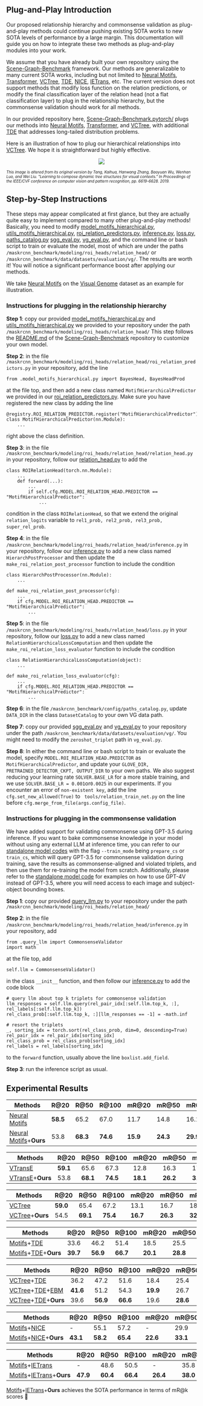 ## Plug-and-Play Introduction

Our proposed relationship hierarchy and commonsense validation as plug-and-play methods could continue pushing existing SOTA works to new SOTA levels of performance by a large margin. 
This documentation will guide you on how to integrate these two methods as plug-and-play modules into your work.

We assume that you have already built your own repository using the [Scene-Graph-Benchmark](https://github.com/KaihuaTang/Scene-Graph-Benchmark.pytorch) framework.
Our methods are generalizable to many current SOTA works, including but not limited to 
[Neural Motifs](https://arxiv.org/abs/1711.06640), 
[Transformer](https://github.com/KaihuaTang/Scene-Graph-Benchmark.pytorch), 
[VCTree](https://arxiv.org/abs/1812.01880), 
[TDE](https://arxiv.org/pdf/2002.11949.pdf), 
[NICE](https://openaccess.thecvf.com/content/CVPR2022/papers/Li_The_Devil_Is_in_the_Labels_Noisy_Label_Correction_for_CVPR_2022_paper.pdf), 
[IETrans](https://arxiv.org/abs/2203.11654), etc. 
The current version does not support methods that modify loss function on the relation predictions,
or modify the final classification layer of the relation head (not a flat classification layer) to plug in the relationship hierarchy, but the commonsense validation should work for all methods.

In our provided repository here, [Scene-Graph-Benchmark.pytorch/](https://github.com/zzjun725/Scene-Graph-Benchmark.pytorch/tree/5544610cfed0be574f6d34aa8d15f063a637a806)
plugs our methods into [Neural Motifs](https://arxiv.org/abs/1711.06640), 
[Transformer](https://github.com/KaihuaTang/Scene-Graph-Benchmark.pytorch), and
[VCTree](https://arxiv.org/abs/1812.01880), with additional [TDE](https://arxiv.org/pdf/2002.11949.pdf) that addresses long-tailed distribution problems.

Here is an illustration of how to plug our hierarchical relationships into [VCTree](https://arxiv.org/abs/1812.01880). We hope it is straightforward but highly effective.
<p align="center">
<img src=../figures/extension.png />
</p>
<p style="font-size: x-small;"> 
   <em>This image is altered from its original version by Tang, Kaihua, Hanwang Zhang, Baoyuan Wu, Wenhan Luo, and Wei Liu. "Learning to compose dynamic tree structures for visual contexts." In Proceedings of the IEEE/CVF conference on computer vision and pattern recognition, pp. 6619-6628. 2019.</em>
</p>

## Step-by-Step Instructions

These steps may appear complicated at first glance, but they are actually quite easy to implement compared to many other plug-and-play methods!
Basically, you need to modify [model_motifs_hierarchical.py](https://github.com/zzjun725/Scene-Graph-Benchmark.pytorch/blob/master/maskrcnn_benchmark/modeling/roi_heads/relation_head/model_motifs_hierarchical.py),
[utils_motifs_hierarchical.py](https://github.com/zzjun725/Scene-Graph-Benchmark.pytorch/blob/master/maskrcnn_benchmark/modeling/roi_heads/relation_head/utils_motifs_hierarchical.py),
[roi_relation_predictors.py](https://github.com/zzjun725/Scene-Graph-Benchmark.pytorch/blob/master/maskrcnn_benchmark/modeling/roi_heads/relation_head/roi_relation_predictors.py),
[inference.py](https://github.com/zzjun725/Scene-Graph-Benchmark.pytorch/blob/master/maskrcnn_benchmark/modeling/roi_heads/relation_head/inference.py),
[loss.py](https://github.com/zzjun725/Scene-Graph-Benchmark.pytorch/blob/master/maskrcnn_benchmark/modeling/roi_heads/relation_head/loss.py),
[paths_catalog.py](https://github.com/zzjun725/Scene-Graph-Benchmark.pytorch/blob/5544610cfed0be574f6d34aa8d15f063a637a806/maskrcnn_benchmark/config/paths_catalog.py)
[sgg_eval.py](https://github.com/zzjun725/Scene-Graph-Benchmark.pytorch/blob/master/maskrcnn_benchmark/data/datasets/evaluation/vg/sgg_eval.py),
[vg_eval.py](https://github.com/zzjun725/Scene-Graph-Benchmark.pytorch/blob/master/maskrcnn_benchmark/data/datasets/evaluation/vg/vg_eval.py),
and the command line or bash script to train or evaluate the model, most of which are under the paths ``/maskrcnn_benchmark/modeling/roi_heads/relation_head/``
or ``/maskrcnn_benchmark/data/datasets/evaluation/vg/``.
The results are worth it! You will notice a significant performance boost after applying our methods.

We take [Neural Motifs](https://arxiv.org/abs/1711.06640) on the [Visual Genome](https://homes.cs.washington.edu/~ranjay/visualgenome/index.html) dataset as an example for illustration.

### Instructions for plugging in the relationship hierarchy
**Step 1**: copy our provided [model_motifs_hierarchical.py](https://github.com/zzjun725/Scene-Graph-Benchmark.pytorch/blob/master/maskrcnn_benchmark/modeling/roi_heads/relation_head/model_motifs_hierarchical.py)
and [utils_motifs_hierarchical.py](https://github.com/zzjun725/Scene-Graph-Benchmark.pytorch/blob/master/maskrcnn_benchmark/modeling/roi_heads/relation_head/utils_motifs_hierarchical.py)
we provided to your repository under the path ``/maskrcnn_benchmark/modeling/roi_heads/relation_head/``
This step follows the [README.md](https://github.com/KaihuaTang/Scene-Graph-Benchmark.pytorch/blob/master/README.md) of the [Scene-Graph-Benchmark](https://github.com/KaihuaTang/Scene-Graph-Benchmark.pytorch) repository to customize your own model.

**Step 2**: in the file ``/maskrcnn_benchmark/modeling/roi_heads/relation_head/roi_relation_predictors.py`` in your repository,
add the line 

    from .model_motifs_hierarchical.py import BayesHead, BayesHeadProd

at the file top,
and then add a new class named ``MotifHierarchicalPredictor`` we provided in our [roi_relation_predictors.py](https://github.com/zzjun725/Scene-Graph-Benchmark.pytorch/blob/master/maskrcnn_benchmark/modeling/roi_heads/relation_head/roi_relation_predictors.py).
Make sure you have registered the new class by adding the line 

    @registry.ROI_RELATION_PREDICTOR.register("MotifHierarchicalPredictor")
    class MotifHierarchicalPredictor(nn.Module):
        ...

right above the class definition.

**Step 3**: in the file ``/maskrcnn_benchmark/modeling/roi_heads/relation_head/relation_head.py`` in your repository,
follow our [relation_head.py](https://github.com/zzjun725/Scene-Graph-Benchmark.pytorch/blob/master/maskrcnn_benchmark/modeling/roi_heads/relation_head/relation_head.py)
to add the 

    class ROIRelationHead(torch.nn.Module):
        ...
        def forward(...):
            ...
            if self.cfg.MODEL.ROI_RELATION_HEAD.PREDICTOR == "MotifHierarchicalPredictor":
                ...

condition in the class ``ROIRelationHead``,
so that we extend the original ``relation_logits`` variable to ``rel1_prob, rel2_prob, rel3_prob, super_rel_prob``.

**Step 4**: in the file ``/maskrcnn_benchmark/modeling/roi_heads/relation_head/inference.py`` in your repository,
follow our [inference.py](https://github.com/zzjun725/Scene-Graph-Benchmark.pytorch/blob/master/maskrcnn_benchmark/modeling/roi_heads/relation_head/inference.py)
to add a new class named ``HierarchPostProcessor`` and then update the ``make_roi_relation_post_processor`` function to include the condition

    class HierarchPostProcessor(nn.Module):
        ...

    def make_roi_relation_post_processor(cfg):
        ...
        if cfg.MODEL.ROI_RELATION_HEAD.PREDICTOR == "MotifHierarchicalPredictor":
            ...

**Step 5**: in the file ``/maskrcnn_benchmark/modeling/roi_heads/relation_head/loss.py`` in your repository,
follow our [loss.py](https://github.com/zzjun725/Scene-Graph-Benchmark.pytorch/blob/master/maskrcnn_benchmark/modeling/roi_heads/relation_head/loss.py)
to add a new class named ``RelationHierarchicalLossComputation`` and then update the ``make_roi_relation_loss_evaluator`` function to include the condition 

    class RelationHierarchicalLossComputation(object):
        ...

    def make_roi_relation_loss_evaluator(cfg):
        ...
        if cfg.MODEL.ROI_RELATION_HEAD.PREDICTOR == "MotifHierarchicalPredictor":
            ...

**Step 6**: in the file ``/maskrcnn_benchmark/config/paths_catalog.py``, update ``DATA_DIR`` in the class ``DatasetCatalog`` to your own VG data path.

**Step 7**: copy our provided [sgg_eval.py](https://github.com/zzjun725/Scene-Graph-Benchmark.pytorch/blob/master/maskrcnn_benchmark/data/datasets/evaluation/vg/sgg_eval.py) and 
[vg_eval.py](https://github.com/zzjun725/Scene-Graph-Benchmark.pytorch/blob/master/maskrcnn_benchmark/data/datasets/evaluation/vg/vg_eval.py) 
to your repository under the path ``/maskrcnn_benchmark/data/datasets/evaluation/vg/``.
You might need to modify the ``zeroshot_triplet`` path in ``vg_eval.py``.

**Step 8**: In either the command line or bash script to train or evaluate the model,
specify ``MODEL.ROI_RELATION_HEAD.PREDICTOR`` as ``MotifHierarchicalPredictor``,
and update your ``GLOVE_DIR, PRETRAINED_DETECTOR_CKPT, OUTPUT_DIR`` to your own paths. 
We also suggest reducing your learning rate ``SOLVER.BASE_LR`` for a more stable training, and we use ``SOLVER.BASE_LR = 0.001``or``0.0025`` in our experiments.
If you encounter an error of ``non-existent key``, add the line ``cfg.set_new_allowed(True)`` to
`` tools/relation_train_net.py`` on the line before ``cfg.merge_from_file(args.config_file)``.

### Instructions for plugging in the commonsense validation
We have added support for validating commonsense using GPT-3.5 during inference. 
If you want to bake commonsense knowledge in your model without using any external LLM at inference time, 
you can refer to our [standalone model codes](../train_test.py) with the flag ``--train_mode`` being ``prepare_cs`` or ``train_cs``, which 
will query GPT-3.5 for commonsense validation during training, save the results as commonsense-aligned and violated triplets, and then use them for re-training the model from scratch. 
Additionally, please refer to the [standalone model code](../query_llm.py) for examples on how to use GPT-4V instead of GPT-3.5, 
where you will need access to each image and subject-object bounding boxes.

**Step 1**: copy our provided [query_llm.py](https://github.com/zzjun725/Scene-Graph-Benchmark.pytorch/blob/master/maskrcnn_benchmark/modeling/roi_heads/relation_head/query_llm.py)
to your repository under the path ``/maskrcnn_benchmark/modeling/roi_heads/relation_head/``

**Step 2**: in the file ``/maskrcnn_benchmark/modeling/roi_heads/relation_head/inference.py`` in your repository,
add 

    from .query_llm import CommonsenseValidator
    import math

at the file top, add 

    self.llm = CommonsenseValidator()

in the class ``__init__`` function,
and then follow our [inference.py](https://github.com/zzjun725/Scene-Graph-Benchmark.pytorch/blob/master/maskrcnn_benchmark/modeling/roi_heads/relation_head/inference.py)
to add the code block

    # query llm about top k triplets for commonsense validation
    llm_responses = self.llm.query(rel_pair_idx[:self.llm.top_k, :], rel_labels[:self.llm.top_k])
    rel_class_prob[:self.llm.top_k, :][llm_responses == -1] = -math.inf
    
    # resort the triplets
    _, sorting_idx = torch.sort(rel_class_prob, dim=0, descending=True)
    rel_pair_idx = rel_pair_idx[sorting_idx]
    rel_class_prob = rel_class_prob[sorting_idx]
    rel_labels = rel_labels[sorting_idx]

to the ``forward`` function, usually above the line ``boxlist.add_field``.

**Step 3**: run the inference script as usual.


## Experimental Results
| Methods                       | R@20 | R@50 | R@100 | mR@20 | mR@50 | mR@100 |
| ----------------------------- | ---- | ---- | ----- | ----- | ----- | ------ |
| [Neural Motifs](https://arxiv.org/abs/1711.06640)                        | **58.5** | 65.2 | 67.0  | 11.7  | 14.8  | 16.1   |
| [Neural Motifs](https://arxiv.org/abs/1711.06640)+**Ours**               | 53.8 | **68.3** | **74.6** | **15.9**  | **24.3** | **29.9** |

| Methods                       | R@20 | R@50 | R@100 | mR@20 | mR@50 | mR@100 |
| ----------------------------- | ---- | ---- | ----- | ----- | ----- | ------ |
| [VTransE](https://arxiv.org/abs/1702.08319)                       | **59.1** | 65.6 | 67.3  | 12.8 | 16.3 | 17.6   |
| [VTransE](https://arxiv.org/abs/1702.08319)+**Ours**              | 53.8  | **68.1** | **74.5**  | **18.1**  | **26.2** | **31.5**  |

| Methods                       | R@20 | R@50 | R@100 | mR@20 | mR@50 | mR@100 |
| ----------------------------- | ---- | ---- | ----- | ----- | ----- | ------ |
| [VCTree](https://arxiv.org/abs/1812.01880)                        | **59.0** | 65.4 | 67.2  | 13.1  |16.7  |18.2  |
| [VCTree](https://arxiv.org/abs/1812.01880)+**Ours**               | 54.5  | **69.1**  | **75.4** | **16.7**  | **26.3** |**32.2** |

| Methods                       | R@20 | R@50 | R@100 | mR@20 | mR@50 | mR@100 |
| ----------------------------- | ---- | ---- | ----- | ----- | ----- | ------ |
| [Motifs](https://arxiv.org/abs/1711.06640)+[TDE](https://arxiv.org/pdf/2002.11949.pdf)                    | 33.6 | 46.2 | 51.4  | 18.5  | 25.5  | 29.1   |
| [Motifs](https://arxiv.org/abs/1711.06640)+[TDE](https://arxiv.org/pdf/2002.11949.pdf)+**Ours**           | **39.7** | **56.9** | **66.7** | **20.1** | **28.8** | **34.9** |

| Methods                       | R@20 | R@50 | R@100 | mR@20 | mR@50 | mR@100 |
| ----------------------------- | ---- | ---- | ----- | ----- | ----- | ------ |
| [VCTree](https://arxiv.org/abs/1812.01880)+[TDE](https://arxiv.org/pdf/2002.11949.pdf)                    | 36.2 | 47.2 | 51.6  | 18.4  | 25.4  | 28.7   |
| [VCTree](https://arxiv.org/abs/1812.01880)+[TDE](https://arxiv.org/pdf/2002.11949.pdf)+[EBM](https://arxiv.org/abs/2103.02221)                | **41.6** | 51.2 | 54.3  | **19.9** | 26.7  | 30.0   |
| [VCTree](https://arxiv.org/abs/1812.01880)+[TDE](https://arxiv.org/pdf/2002.11949.pdf)+**Ours**           | 39.6 | **56.9** | **66.6** | 19.6  | **28.6** | **35.2** |

| Methods                       | R@20 | R@50 | R@100 | mR@20 | mR@50 | mR@100 |
| ----------------------------- | ---- | ---- | ----- | ----- | ----- | ------ |
| [Motifs](https://arxiv.org/abs/1711.06640)+[NICE](https://openaccess.thecvf.com/content/CVPR2022/papers/Li_The_Devil_Is_in_the_Labels_Noisy_Label_Correction_for_CVPR_2022_paper.pdf)                   | -    | 55.1 | 57.2  | -     | 29.9  | 32.3   |
| [Motifs](https://arxiv.org/abs/1711.06640)+[NICE](https://openaccess.thecvf.com/content/CVPR2022/papers/Li_The_Devil_Is_in_the_Labels_Noisy_Label_Correction_for_CVPR_2022_paper.pdf)+**Ours**          | **43.1** | **58.2** | **65.4** | **22.6** | **33.1** | **39.8** |

| Methods                       | R@20 | R@50 | R@100 | mR@20 | mR@50 | mR@100 |
| ----------------------------- | ---- | ---- | ----- | ----- | ----- | ------ |
| [Motifs](https://arxiv.org/abs/1711.06640)+[IETrans](https://arxiv.org/abs/2203.11654)                | -    | 48.6 | 50.5  | -     | 35.8  | 39.1   |
| [Motifs](https://arxiv.org/abs/1711.06640)+[IETrans](https://arxiv.org/abs/2203.11654)+**Ours**       | **47.9** | **60.4** | **66.4** | **26.4** | **38.0** | **44.1** |

[Motifs](https://arxiv.org/abs/1711.06640)+[IETrans](https://arxiv.org/abs/2203.11654)+**Ours** achieves the SOTA performance in terms of mR@k scores :rocket:
